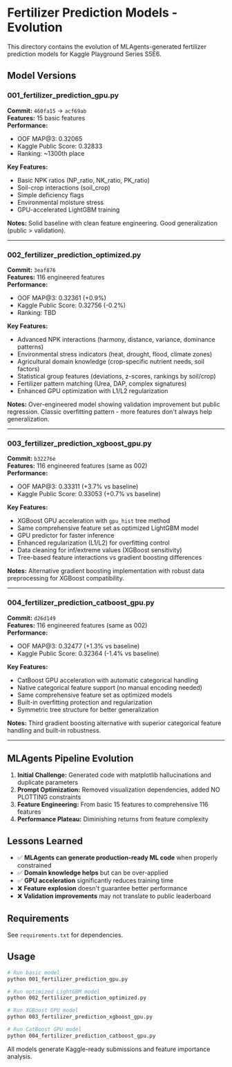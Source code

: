 # Fertilizer Prediction Models - Evolution

This directory contains the evolution of MLAgents-generated fertilizer prediction models for Kaggle Playground Series S5E6.

## Model Versions

### 001_fertilizer_prediction_gpu.py
**Commit:** `460fa15` → `acf69ab`  
**Features:** 15 basic features  
**Performance:**
- OOF MAP@3: 0.32065
- Kaggle Public Score: 0.32833  
- Ranking: ~1300th place

**Key Features:**
- Basic NPK ratios (NP_ratio, NK_ratio, PK_ratio)
- Soil-crop interactions (soil_crop)
- Simple deficiency flags
- Environmental moisture stress
- GPU-accelerated LightGBM training

**Notes:** Solid baseline with clean feature engineering. Good generalization (public > validation).

---

### 002_fertilizer_prediction_optimized.py  
**Commit:** `3eaf876`  
**Features:** 116 engineered features  
**Performance:**
- OOF MAP@3: 0.32361 (+0.9%)
- Kaggle Public Score: 0.32756 (-0.2%)
- Ranking: TBD

**Key Features:**
- Advanced NPK interactions (harmony, distance, variance, dominance patterns)
- Environmental stress indicators (heat, drought, flood, climate zones)
- Agricultural domain knowledge (crop-specific nutrient needs, soil factors)
- Statistical group features (deviations, z-scores, rankings by soil/crop)
- Fertilizer pattern matching (Urea, DAP, complex signatures)
- Enhanced GPU optimization with L1/L2 regularization

**Notes:** Over-engineered model showing validation improvement but public regression. Classic overfitting pattern - more features don't always help generalization.

---

### 003_fertilizer_prediction_xgboost_gpu.py
**Commit:** `b32276e`  
**Features:** 116 engineered features (same as 002)  
**Performance:**
- OOF MAP@3: 0.33311 (+3.7% vs baseline)
- Kaggle Public Score: 0.33053 (+0.7% vs baseline)

**Key Features:**
- XGBoost GPU acceleration with `gpu_hist` tree method
- Same comprehensive feature set as optimized LightGBM model
- GPU predictor for faster inference
- Enhanced regularization (L1/L2) for overfitting control
- Data cleaning for inf/extreme values (XGBoost sensitivity)
- Tree-based feature interactions vs gradient boosting differences

**Notes:** Alternative gradient boosting implementation with robust data preprocessing for XGBoost compatibility.

---

### 004_fertilizer_prediction_catboost_gpu.py
**Commit:** `d26d149`  
**Features:** 116 engineered features (same as 002)  
**Performance:**
- OOF MAP@3: 0.32477 (+1.3% vs baseline)
- Kaggle Public Score: 0.32364 (-1.4% vs baseline)

**Key Features:**
- CatBoost GPU acceleration with automatic categorical handling
- Native categorical feature support (no manual encoding needed)
- Same comprehensive feature set as optimized models
- Built-in overfitting protection and regularization
- Symmetric tree structure for better generalization

**Notes:** Third gradient boosting alternative with superior categorical feature handling and built-in robustness.

---

## MLAgents Pipeline Evolution

1. **Initial Challenge:** Generated code with matplotlib hallucinations and duplicate parameters
2. **Prompt Optimization:** Removed visualization dependencies, added NO PLOTTING constraints
3. **Feature Engineering:** From basic 15 features to comprehensive 116 features
4. **Performance Plateau:** Diminishing returns from feature complexity

## Lessons Learned

- ✅ **MLAgents can generate production-ready ML code** when properly constrained
- ✅ **Domain knowledge helps** but can be over-applied
- ✅ **GPU acceleration** significantly reduces training time
- ❌ **Feature explosion** doesn't guarantee better performance
- ❌ **Validation improvements** may not translate to public leaderboard

## Requirements

See `requirements.txt` for dependencies.

## Usage

```bash
# Run basic model
python 001_fertilizer_prediction_gpu.py

# Run optimized LightGBM model  
python 002_fertilizer_prediction_optimized.py

# Run XGBoost GPU model
python 003_fertilizer_prediction_xgboost_gpu.py

# Run CatBoost GPU model
python 004_fertilizer_prediction_catboost_gpu.py
```

All models generate Kaggle-ready submissions and feature importance analysis.
